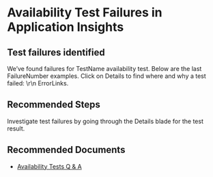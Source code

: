 <properties
pageTitle="Availability Test Failures in Application Insights"
description="Availability Test Failures in Application Insights"
infoBubbleText="Availability Test Failures"
service="microsoft.insights"
resource="components"
authors="debugthings"
ms.author="gearama"
displayOrder=""
articleId="diagnostyic-failed-tests-go-to-details"
diagnosticScenario="ApplicationInsightsAvailabilityTestFailureDiagnostic"
selfHelpType="diagnostics"
supportTopicIds=""
productPesIds=""
cloudEnvironments="public, fairfax, mooncake, usnat, blackforest, ussec"
ownershipId="AzureMonitoring_Alerts_ActivityLogAndMetricAlerts"
/>

# Availability Test Failures in Application Insights

## **Test failures identified**

<!--issueDescription-->
We’ve found failures for <!--$TestName-->TestName<!--/$TestName--> availability test. Below are the last <!--$FailureNumber-->FailureNumber<!--/$FailureNumber--> examples. Click on Details to find where and why a test failed: \r\n <!--$ErrorLinks-->ErrorLinks<!--/$ErrorLinks-->.
<!--/issueDescription-->

## **Recommended Steps**

Investigate test failures by going through the Details blade for the test result.

## **Recommended Documents**

* [Availability Tests Q & A](https://docs.microsoft.com/azure/application-insights/app-insights-monitor-web-app-availability#qna)
